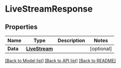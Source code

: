 # LiveStreamResponse

## Properties
Name | Type | Description | Notes
------------ | ------------- | ------------- | -------------
**Data** | [**LiveStream**](LiveStream.md) |  | [optional] 

[[Back to Model list]](../README.md#documentation-for-models) [[Back to API list]](../README.md#documentation-for-api-endpoints) [[Back to README]](../README.md)


